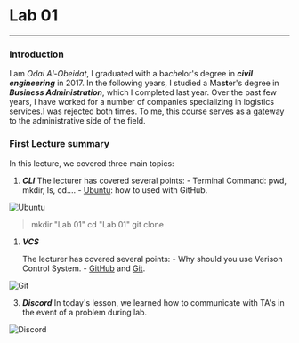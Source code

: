 # Lab 01
---
### Introduction 

I am *Odai Al-Obeidat*, I graduated with a ba*ch*elor's degree in ***civil engineering*** in 2017. In the following years, I studied a Ma**st**er's degree in ***Business Administration***, which I completed last year. Over the past few years, I have worked for a number of companies specializing in logistics services.I was rejected both times. To me, this course serves as a gateway to the administrative side of the field.



### First Lecture summary 
In this lecture, we covered three main topics:

1. ***CLI***
The lecturer has covered several points:
         - Terminal Command: pwd, mkdir, ls, cd.... 
         - [Ubuntu](https://ubuntu.co): how to used with GitHub.

![Ubuntu](https://www.bing.com/th?id=ABT01E41EF6351B79EEB3B0CA6AEECDC64D0A6EB155BA335899900CDBDACE8871E0&w=110&h=110)

>  mkdir "Lab 01"
>   cd "Lab 01"
>  git clone



1. ***VCS***
   
   The lecturer has covered several points:
         - Why should you use Verison Control System. 
         - [GitHub](https://github.com/) and [Git](https://git-scm.com/). 

![Git](https://git-scm.com/images/logo@2x.png)

3. ***Discord***
   In today's lesson, we learned how to communicate with TA's in the event of a problem during lab.

![Discord](https://www.bing.com/th?id=AMMS_f16aa9be310185bfeeb57a59f2c0c9ea&w=110&h=110)




